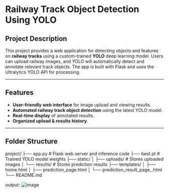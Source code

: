 # Railway Track Object Detection Using YOLO

## Project Description

This project provides a web application for detecting objects and features on **railway tracks** using a custom-trained **YOLO** deep learning model. Users can upload railway images, and YOLO will automatically detect and annotate relevant track objects. The app is built with Flask and uses the Ultralytics YOLO API for processing.

---

## Features

- **User-friendly web interface** for image upload and viewing results.
- **Automated railway track object detection** using the latest YOLO model.
- **Real-time display** of annotated results.
- **Organized upload & results history**.

---

## Folder Structure

  project/
├── app.py                  # Flask web server and inference code
├── best.pt                 # Trained YOLO model weights
├── static/
│   ├── uploads/            # Stores uploaded images
│   └── results/            # Stores prediction results
├── templates/
│   ├── home.html
│   ├── prediction_page.html
│   └── prediction_result_page_.html
└── README.md







output:
![image](https://github.com/user-attachments/assets/9a0d000a-01e7-455c-95e3-b64c248458be)
